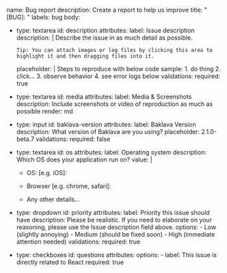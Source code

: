 name: Bug report
description: Create a report to help us improve
title: "[BUG]: <Context of the issue>"
labels: bug
body:
  - type: textarea
    id: description
    attributes:
      label: Issue description
      description: |
        Describe the issue in as much detail as possible.

        Tip: You can attach images or log files by clicking this area to highlight it and then dragging files into it.
      placeholder: |
        Steps to reproduce with below code sample:
        1. do thing
        2. click...
        3. observe behavior
        4. see error logs below
    validations:
      required: true
  - type: textarea
    id: media
    attributes:
      label: Media & Screenshots
      description: Include screenshots or video of reproduction as much as possible
      render: md
  - type: input
    id: baklava-version
    attributes:
      label: Baklava Version
      description: What version of Baklava are you using?
      placeholder: 2.1.0-beta.7
    validations:
      required: false
  - type: textarea
    id: os
    attributes:
      label: Operating system
      description: Which OS does your application run on?
      value: |
       - OS: [e.g. iOS]:
       - Browser [e.g. chrome, safari]:

       - Any other details...
  - type: dropdown
    id: priority
    attributes:
      label: Priority this issue should have
      description: Please be realistic. If you need to elaborate on your reasoning, please use the Issue description field above.
      options:
        - Low (slightly annoying)
        - Medium (should be fixed soon)
        - High (immediate attention needed)
    validations:
      required: true
  - type: checkboxes
    id: questions
    attributes:
      options:
        - label: This issue is directly related to React
          required: true
